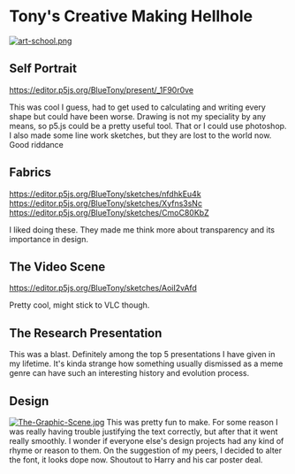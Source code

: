 # Tony's Creative Making Hellhole

[![art-school.png](https://i.postimg.cc/dtd8dVvh/art-school.png)](https://postimg.cc/yk1gCBDK)


## Self Portrait
https://editor.p5js.org/BlueTony/present/_1F90r0ve

This was cool I guess, had to get used to calculating and writing every shape but could have been worse. Drawing is not my speciality by any means, so p5.js could be a pretty useful tool. That or I could use photoshop.
I also made some line work sketches, but they are lost to the world now. Good riddance

## Fabrics
https://editor.p5js.org/BlueTony/sketches/nfdhkEu4k
https://editor.p5js.org/BlueTony/sketches/Xyfns3sNc
https://editor.p5js.org/BlueTony/sketches/CmoC80KbZ

I liked doing these. They made me think more about transparency and its importance in design.

## The Video Scene
https://editor.p5js.org/BlueTony/sketches/AoiI2vAfd

Pretty cool, might stick to VLC though.

## The Research Presentation

This was a blast. Definitely among the top 5 presentations I have given in my lifetime. It's kinda strange how something usually dismissed as a meme genre can have such an interesting history and evolution process.

## Design
[![The-Graphic-Scene.jpg](https://i.postimg.cc/htBPJCZF/The-Graphic-Scene.jpg)](https://postimg.cc/F7TQ8xQG)
This was pretty fun to make. For some reason I was really having trouble justifying the text correctly, but after that it went really smoothly. I wonder if everyone else's design projects had any kind of rhyme or reason to them. On the suggestion of my peers, I decided to alter the font, it looks dope now. Shoutout to Harry and his car poster deal.
